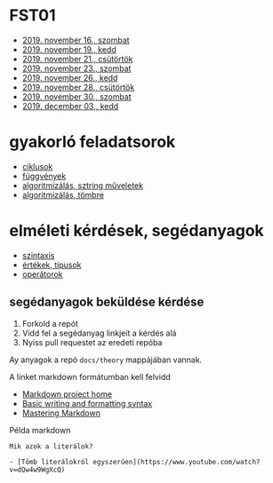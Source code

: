 # FST01
- [2019. november 16., szombat](lectures/20191116)
- [2019. november 19., kedd](lectures/20191119)
- [2019. november 21., csütörtök](lectures/20191121)
- [2019. november 23., szombat](lectures/20191123)
- [2019. november 26., kedd](lectures/20191126)
- [2019. november 28., csütörtök](lectures/20191128)
- [2019. november 30., szombat](lectures/20191130)
- [2019. december 03., kedd](lectures/20191203)

# gyakorló feladatsorok

- [ciklusok](https://drive.google.com/open?id=1leUSJOPNdy6XNvARoj2_r1PFhL00zk62b_TCJ1rU4z4)
- [függvények](https://drive.google.com/open?id=1HYQFhbqwSxTqHu1hzW1UhDCKpNI_d5VQSiCyVArN_Lc)
- [algoritmizálás, sztring műveletek](https://drive.google.com/open?id=19GZIN49jqxfSDsNxY3JlKmTy0DSO2Vc-Na6ur6PZNqM)
- [algoritmizálás, tömbre](https://drive.google.com/open?id=19GZIN49jqxfSDsNxY3JlKmTy0DSO2Vc-Na6ur6PZNqM)

# elméleti kérdések, segédanyagok

- [szintaxis](theory/syntax)
- [értékek, típusok](theory/values)
- [operátorok](theory/operators)

## segédanyagok beküldése kérdése

1. Forkold a repót
1. Vidd fel a segédanyag linkjeit a kérdés alá
1. Nyiss pull requestet az eredeti repóba

Ay anyagok a repó `docs/theory` mappájában vannak.

A linket markdown formátumban kell felvidd

- [Markdown project home](https://daringfireball.net/projects/markdown/)
- [Basic writing and formatting syntax](https://help.github.com/en/github/writing-on-github/basic-writing-and-formatting-syntax)
- [Mastering Markdown](https://guides.github.com/features/mastering-markdown/)


Példa markdown

```
Mik azok a literálok?

- [Tömb literálokról egyszerűen](https://www.youtube.com/watch?v=dQw4w9WgXcQ)

```